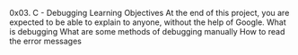 0x03. C - Debugging
Learning Objectives
At the end of this project, you are expected to be able to explain to anyone, without the help of Google.
What is debugging
What are some methods of debugging manually
How to read the error messages
